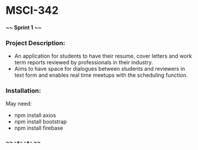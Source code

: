 # MSCI-342

#### ~~ Sprint 1 ~~

### Project Description:
  - An application for students to have their resume, cover letters and work term reports reviewed by professionals in their industry.
  - Aims to have space for dialogues between students and reviewers in text form and enables real time meetups with the scheduling function.
  
 ### Installation:
  May need:
   - npm install axios
   - npm install bootstrap
   - npm install firebase

#### ~~ -+-  -+- ~~
